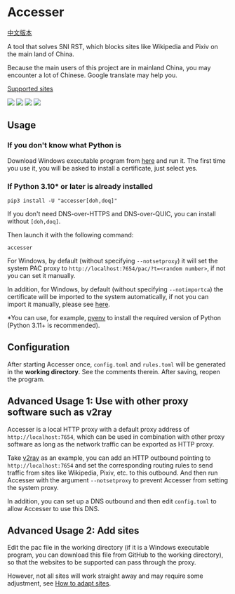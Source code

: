 # Accesser
[中文版本](README.md)

A tool that solves SNI RST, which blocks sites like Wikipedia and Pixiv on the main land of China.

Because the main users of this project are in mainland China, you may encounter a lot of Chinese. Google translate may help you.

[Supported sites](https://github.com/URenko/Accesser/wiki/目前支持的站点)

[![](https://img.shields.io/github/release/URenko/Accesser.svg)](https://github.com/URenko/Accesser/releases/latest)
[![](https://img.shields.io/pypi/v/accesser)](https://pypi.org/project/accesser/)
[![](https://img.shields.io/github/downloads/URenko/Accesser/total.svg)](https://github.com/URenko/Accesser/releases/latest)
[![](https://img.shields.io/github/license/URenko/Accesser.svg)](https://github.com/URenko/Accesser/blob/master/LICENSE)

## Usage
### If you don't know what Python is
Download Windows executable program from [here](https://github.com/URenko/Accesser/releases/download/v0.10.0/accesser.exe) and run it. The first time you use it, you will be asked to install a certificate, just select yes.
### If Python 3.10* or later is already installed
```
pip3 install -U "accesser[doh,doq]"
```
If you don't need DNS-over-HTTPS and DNS-over-QUIC, you can install without `[doh,doq]`.

Then launch it with the following command:
```
accesser
```
For Windows, by default (without specifying `--notsetproxy`) it will set the system PAC proxy to `http://localhost:7654/pac/?t=<random number>`, if not you can set it manually.

In addition, for Windows, by default (without specifying `--notimportca`) the certificate will be imported to the system automatically, if not you can import it manually, please see [here](https://github.com/URenko/Accesser/wiki/FAQ#q-windows%E8%AE%BF%E9%97%AE%E7%9B%B8%E5%85%B3%E7%BD%91%E7%AB%99%E5%87%BA%E7%8E%B0%E8%AF%81%E4%B9%A6%E9%94%99%E8%AF%AF%E6%82%A8%E7%9A%84%E8%BF%9E%E6%8E%A5%E4%B8%8D%E6%98%AF%E7%A7%81%E5%AF%86%E8%BF%9E%E6%8E%A5neterr_cert_invalid%E4%B9%8B%E7%B1%BB%E7%9A%84%E6%80%8E%E4%B9%88%E5%8A%9E%E8%AF%81%E4%B9%A6%E5%AF%BC%E5%85%A5%E9%94%99%E8%AF%AF%E6%80%8E%E4%B9%88%E5%8A%9E%E5%A6%82%E4%BD%95%E5%8D%B8%E8%BD%BD%E8%AF%81%E4%B9%A6).

*You can use, for example, [pyenv](https://github.com/pyenv/pyenv) to install the required version of Python (Python 3.11+ is recommended).

## Configuration
After starting Accesser once, `config.toml` and `rules.toml` will be generated in the **working directory**. See the comments therein. After saving, reopen the program.

## Advanced Usage 1: Use with other proxy software such as v2ray
Accesser is a local HTTP proxy with a default proxy address of `http://localhost:7654`, which can be used in combination with other proxy software as long as the network traffic can be exported as HTTP proxy.

Take [v2ray](https://github.com/v2fly/v2ray-core) as an example, you can add an HTTP outbound pointing to `http://localhost:7654` and set the corresponding routing rules to send traffic from sites like Wikipedia, Pixiv, etc. to this outbound.
And then run Accesser with the argument `--notsetproxy` to prevent Accesser from setting the system proxy.

In addition, you can set up a DNS outbound and then edit `config.toml` to allow Accesser to use this DNS.

## Advanced Usage 2: Add sites
Edit the pac file in the working directory (if it is a Windows executable program, you can download this file from GitHub to the working directory), so that the websites to be supported can pass through the proxy.

However, not all sites will work straight away and may require some adjustment, see [How to adapt sites](https://github.com/URenko/Accesser/wiki/如何适配站点).